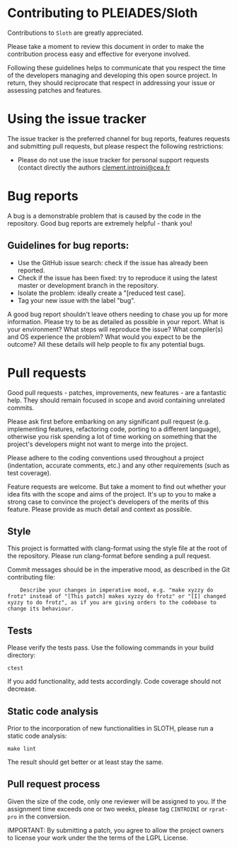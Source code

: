 Contributing to PLEIADES/Sloth
======================

Contributions to `Sloth` are greatly appreciated.

Please take a moment to review this document in order to make the contribution process easy and effective for everyone involved.

Following these guidelines helps to communicate that you respect the time of the developers managing and developing this open source project. In return, they should reciprocate that respect in addressing your issue or assessing patches and features.

Using the issue tracker
=======================

The issue tracker is the preferred channel for bug reports, features requests and submitting pull requests, but please respect the following restrictions:

- Please do not use the issue tracker for personal support requests (contact directly the authors clement.introini@cea.fr

Bug reports
===========

A bug is a demonstrable problem that is caused by the code in the repository. Good bug reports are extremely helpful - thank you!

Guidelines for bug reports:
---------------------------

- Use the GitHub issue search: check if the issue has already been reported.
- Check if the issue has been fixed: try to reproduce it using the latest master or development branch in the repository.
- Isolate the problem: ideally create a "[reduced test case].
- Tag your new issue with the label "bug".

A good bug report shouldn't leave others needing to chase you up for more information. Please try to be as detailed as possible in your report. What is your environment? What steps will reproduce the issue? What compiler(s) and OS experience the problem? What would you expect to be the outcome? All these details will help people to fix any potential bugs.

Pull requests
=============

Good pull requests - patches, improvements, new features - are a fantastic help. They should remain focused in scope and avoid containing unrelated commits.

Please ask first before embarking on any significant pull request (e.g. implementing features, refactoring code, porting to a different language), otherwise you risk spending a lot of time working on something that the project's developers might not want to merge into the project.

Please adhere to the coding conventions used throughout a project (indentation, accurate comments, etc.) and any other requirements (such as test coverage).

Feature requests are welcome. But take a moment to find out whether your idea fits with the scope and aims of the project. It's up to you to make a strong case to convince the project's developers of the merits of this feature. Please provide as much detail and context as possible.

Style
-----

This project is formatted with clang-format using the style file at the root of the repository. Please run clang-format before sending a pull request.

Commit messages should be in the imperative mood, as described in the Git contributing file:

```
    Describe your changes in imperative mood, e.g. "make xyzzy do frotz" instead of "[This patch] makes xyzzy do frotz" or "[I] changed xyzzy to do frotz", as if you are giving orders to the codebase to change its behaviour.
```

Tests
-----

Please verify the tests pass. Use the following commands in your build directory:

```
ctest
```

If you add functionality, add tests accordingly. Code coverage should not decrease. 


Static code analysis
-----

Prior to the incorporation of new functionalities in SLOTH, please run a static code analysis:

```
make lint
```

The result should get better or at least stay the same.


Pull request process
--------------------

Given the size of the code, only one reviewer will be assigned to you. If the assignment time exceeds one or two weeks, please tag ` CINTROINI ` or `rprat-pro` in the conversion.

IMPORTANT: By submitting a patch, you agree to allow the project owners to license your work under the the terms of the LGPL License.
